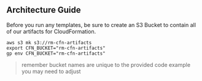 ## Architecture Guide

Before you run any templates, be sure to create an S3 Bucket to contain 
all of our artifacts for CloudFormation.

```
aws s3 mk s3://rm-cfn-artifacts
export CFN_BUCKET="rm-cfn-artifacts"
gp env CFN_BUCKET="rm-cfn-artifacts"
```

> remember bucket names are unique to the provided code example you may need to adjust